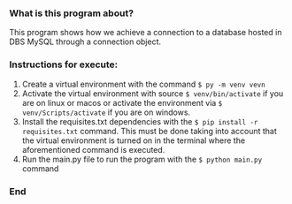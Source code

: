 ### What is this program about?
This program shows how we achieve a connection to a database hosted in DBS MySQL through a connection object.

### Instructions for execute:
1. Create a virtual environment with the command `$ py -m venv vevn`
2. Activate the virtual environment with source `$ venv/bin/activate` if you are on linux or macos or activate the environment via `$ venv/Scripts/activate` if you are on windows.
3. Install the requisites.txt dependencies with the `$ pip install -r requisites.txt` command. This must be done taking into account that the virtual environment is turned on in the terminal where the aforementioned command is executed.
4. Run the main.py file to run the program with the `$ python main.py` command

### End
